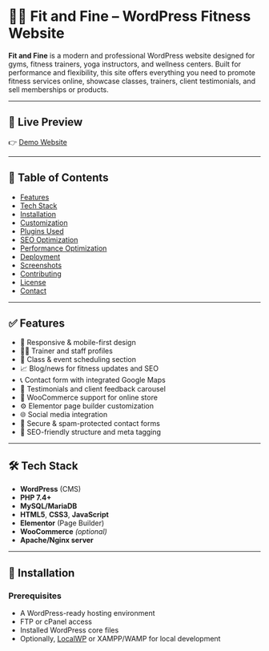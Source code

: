 # 🏋️‍♀️ Fit and Fine – WordPress Fitness Website

**Fit and Fine** is a modern and professional WordPress website designed for gyms, fitness trainers, yoga instructors, and wellness centers. Built for performance and flexibility, this site offers everything you need to promote fitness services online, showcase classes, trainers, client testimonials, and sell memberships or products.

---

## 📸 Live Preview

👉 [Demo Website](https://fitfine95.weebly.com/)

---

## 📌 Table of Contents

- [Features](#features)
- [Tech Stack](#tech-stack)
- [Installation](#installation)
- [Customization](#customization)
- [Plugins Used](#plugins-used)
- [SEO Optimization](#seo-optimization)
- [Performance Optimization](#performance-optimization)
- [Deployment](#deployment)
- [Screenshots](#screenshots)
- [Contributing](#contributing)
- [License](#license)
- [Contact](#contact)

---

## ✅ Features

- 💪 Responsive & mobile-first design
- 🧑‍🏫 Trainer and staff profiles
- 📅 Class & event scheduling section
- 📈 Blog/news for fitness updates and SEO
- 📞 Contact form with integrated Google Maps
- 💬 Testimonials and client feedback carousel
- 🛒 WooCommerce support for online store
- ⚙️ Elementor page builder customization
- 🌐 Social media integration
- 🔐 Secure & spam-protected contact forms
- 🎯 SEO-friendly structure and meta tagging

---

## 🛠️ Tech Stack

- **WordPress** (CMS)
- **PHP 7.4+**
- **MySQL/MariaDB**
- **HTML5**, **CSS3**, **JavaScript**
- **Elementor** (Page Builder)
- **WooCommerce** *(optional)*
- **Apache/Nginx server**

---

## 🚀 Installation

### Prerequisites

- A WordPress-ready hosting environment
- FTP or cPanel access
- Installed WordPress core files
- Optionally, [LocalWP](https://localwp.com/) or XAMPP/WAMP for local development
